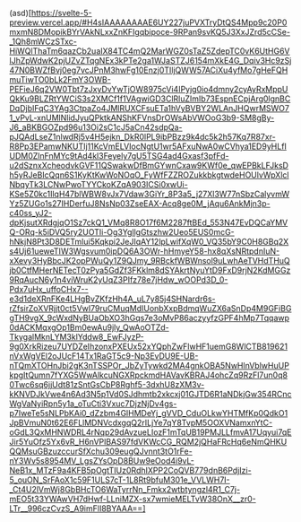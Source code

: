 (asd)[https://svelte-5-preview.vercel.app/#H4sIAAAAAAAAE6UY227juPVXTryDtQS4Mpp9c20P0mxmN8DMopikBYrVAkNLxxZnKFIgqbipoce-9RPan9svKQ5J3XxJZrd5cCSe-_1Qh8mWCzSTxc-HiWQlThaTm6qazCb2uaIX84TC4mQ2MarWGZ0sTaZ5ZdepTC0vK6UtHG6VlJhZpWdwK2pjUZvZTqgNEx3kPTe2ga1WJaSTZJ6154mXkE4G_Dqiv3Hc9zSj47N0BWZfBvj0eg7vcJPnM3hwFg10Enzj0TIljQWW57ACiXu4yfMo7gHeFQHmuTiwTO0bLk2FmY3OWB-PEFieJ6q2VW0Tbt7zJxyDvYwTjOW8975cVi4IPyjg0io4dmny2cyAyRxMppUQkKu9BLZRtYWCiS3s2XMCf1f1VAgwiGD3ClRluZImIb73EspnECpjArg0lgnBCDqDjbIFqC3YAg3CtpaZo4JMlRUXCFsuETa1hVyBVBY2WLAnJHQwrMSWO71_vPvL-xnUMlNlidJyuQPktkANShKFVnsDrOWsAbVWOoG3b9-SM8gBy-J6_aBKBGOZpd96u13Oi2sC1cJ5aCn42sdpQa-pJQAdLseZ1nlwdRj5v4H5ejkn_DkR0lPL9ibPBzz9k4dc5k2h57Kq7R87xr-R8Pp3EPamwNKUTIj11KcVmELVIocNgtU1wr5AFxuNwA0wCVhya1ED9yHLfIUDM0ZlnFnMYc9tAd4kl3Feyely7gU5TSG4ad4Gxasf3pfFd-u2dSznxXcheodvkGVF11QSwakwDfBmGYwnCxaw9KWf0e_qwEPBkLFJksDh5yRJeBIcQqn6S1KyKtKwWoNOqO_FyWfFZZROZukkbkgtwdeHOUlvWpXlclNbqyTk3LCNwPwoTYYCkoKZqA903ICSi0xwUi-KSe5Z0kc1IlqH47blWBW8vJx7Vdaw3GiYr_8P3a5_j27Xl3W77nSbzCalyvmWYz5ZUGo1s27IHDerfuJ8NsNp03ZseEAX-Acq8ge0M_jAqu6AnkMjn3p-c40ss_yJ2-dpKjsutXRdgjqO1Sz7ckQ1_VMq8R8O17f6M2287ftBEd_553N47EvDQCaYMVQ-ORq-k5iDVQ5ry2UOTIi-Og3YgllgGtszhw2Ueo5EUS0mcG-hNkjN8Pt3D8DETmlui5Kqkpi2JeJIqAY12lpLwifXqW0_VQ35bY9C0H8GBq2Xs4Uj61ueweTIW3Wgsvum0ipDQ6A3OWr-hHmyeY58-hx8qXsNRtpdnIuN-xXevy3HyBbcJK2opPWuQy1Z9QJmy_9RBckfWBWnsol9uLwhAeTVHdTHuQjb0CtfMHerNETecT0zPya5GdZf3FKklm8dSYAkrtNyuYtD9FxD9rjN2KdMGGz9RqAucN6y1n4viWruK2yUqZ3PIfz78e7jHdw_wOOPd3D_0-Pdx7uHx_uffoCHx7--e3d1deXRnFKe4LHgBvZKfzHh4A_uL7y85j4SHNardr6s-rZfsirZoXVRjjt0ct5VwI79ruCMuqMdIUonbXxpBdmqWuZX6aSnDp4M9GFiBGgTH9vgX_9cWxdNyBUaObXO3hGqs7e3oMvP86aczyyfzGPF4hMp7Tqqawp0dACKMqxgOp1Bm0ewAu9jly_QwAoOTZd-TkygalMknLYM3klYddw8_EwFJyzP-9g0XrkRizeu7UYDZeIhzonxPXEUx52xYQphZwFlwHF1uemG8WlCTB819621nVxWgVEl2oJUcF14Tx1RaGT5c9-Np3EvDU9E-UB-nTQmXTOHnJbi2gK3nTSSPOr_JbZyTywkd2MA4gnkOBA5NwHlnVblwHuUPkpgItQumn7fYXG5WwAlkcuNGXRpckmdHAVavKBRAJ4ohcZq9RzFl7un0q80Twc6sq6jjUdt81zSntGsCbP8Rghf5-3dxhU8zXM3v-kKNVDJkVwe4n6Ad3N5p1Vd0SJdhmtb2xkcxj01GJTD6R1aNDkjGw354RCncWgVaNyiRpn5y1a_oTuCti3Vxuc7DjzNjDv4gs-p7IweTe5sNLPbKAi0_dZzbm4GlHMDeYj_gVVD_CduOLkwYHTMfKp0QdkO1JpBVmuN0t62E6FLlMDNVcdxgqQ2rILjYe7qY8TvpM5OOXVNamxnYtC-oGdL3QxMHNWDRL4rNqp29dAvzueLIozF1mTqUB19PMJLLfmvA17Uqyui7qEJir5YuOfz5Yx6vR_H6nVPlBAS97fdVKWcCG_RQM2jQHaFRcHq6eNmQHKUQQMsuGBzuzccurSfXchu309eugQJvnnt3tO1rFe-nY3Wv5s8954MV_LgsZYsOpD8BUw9eOod4i9vL-NeB1x_MTzF9a4KFB5pOgtTIUz0RdhIXPP2CoQVB779dnB6PdjIzi-5_ouON_SrFAoX1c59F1ULS7cT-1L8Rt9bfuM301e_VVLWH7I-_Ct4U2lVmWj8GbBHcTO6WaTyrrNn_Fmkx2wtbtyngzl4R1_C7j-mEO5t33YWAwVH7dHwf-LLniMZX-sx7wmieMELTvW38OnX__zr0-LTr__996czCvzS_A9imFlI8BYAAA==]